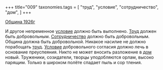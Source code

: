 +++
title="009"
taxonomies.tags = [
 "труд",
 "условие",
 "сотрудничество",
 "дом",
]
+++

[Община 1926г](/agni/1926)

И другое непременное [условие](/tags/условие) должно быть выполнено. [Труд](/tags/[труд](/tags/труд)) должен быть добровольным. [Сотрудничество](/tags/сотрудничество) должно быть добровольным. Община должна быть добровольной. Никакое насилие не должно порабощать [труд](/tags/труд). [Условие](/tags/условие) добровольного согласия должно лечь в основание преуспеяния. Никто не может вносить разложение в [дом](/tags/дом) новый. Труженики, созидатели, творцы уподобляются орлам, высоко парящим. Только в широком полёте спадает пыль и сор тления.   

